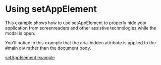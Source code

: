 # Using setAppElement

This example shows how to use setAppElement to properly hide your application from screenreaders and other assistive technologies while the modal is open.

You'll notice in this example that the aria-hidden attribute is applied to the #main div rather than the document body.

[setAppElement example](codepen://claydiffrient/ENegGJ)
